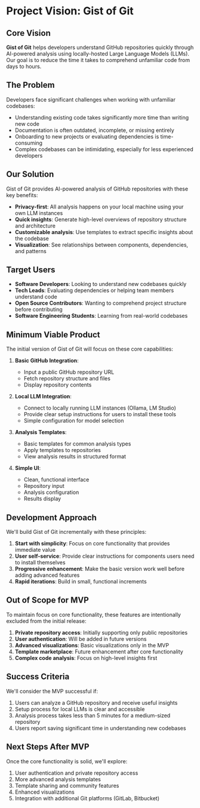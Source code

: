 # Project Vision: Gist of Git

## Core Vision

**Gist of Git** helps developers understand GitHub repositories quickly through AI-powered analysis using locally-hosted Large Language Models (LLMs). Our goal is to reduce the time it takes to comprehend unfamiliar code from days to hours.

## The Problem

Developers face significant challenges when working with unfamiliar codebases:

- Understanding existing code takes significantly more time than writing new code
- Documentation is often outdated, incomplete, or missing entirely
- Onboarding to new projects or evaluating dependencies is time-consuming
- Complex codebases can be intimidating, especially for less experienced developers

## Our Solution

Gist of Git provides AI-powered analysis of GitHub repositories with these key benefits:

- **Privacy-first**: All analysis happens on your local machine using your own LLM instances
- **Quick insights**: Generate high-level overviews of repository structure and architecture
- **Customizable analysis**: Use templates to extract specific insights about the codebase
- **Visualization**: See relationships between components, dependencies, and patterns

## Target Users

- **Software Developers**: Looking to understand new codebases quickly
- **Tech Leads**: Evaluating dependencies or helping team members understand code
- **Open Source Contributors**: Wanting to comprehend project structure before contributing
- **Software Engineering Students**: Learning from real-world codebases

## Minimum Viable Product

The initial version of Gist of Git will focus on these core capabilities:

1. **Basic GitHub Integration**:

   - Input a public GitHub repository URL
   - Fetch repository structure and files
   - Display repository contents

2. **Local LLM Integration**:

   - Connect to locally running LLM instances (Ollama, LM Studio)
   - Provide clear setup instructions for users to install these tools
   - Simple configuration for model selection

3. **Analysis Templates**:

   - Basic templates for common analysis types
   - Apply templates to repositories
   - View analysis results in structured format

4. **Simple UI**:
   - Clean, functional interface
   - Repository input
   - Analysis configuration
   - Results display

## Development Approach

We'll build Gist of Git incrementally with these principles:

1. **Start with simplicity**: Focus on core functionality that provides immediate value
2. **User self-service**: Provide clear instructions for components users need to install themselves
3. **Progressive enhancement**: Make the basic version work well before adding advanced features
4. **Rapid iterations**: Build in small, functional increments

## Out of Scope for MVP

To maintain focus on core functionality, these features are intentionally excluded from the initial release:

1. **Private repository access**: Initially supporting only public repositories
2. **User authentication**: Will be added in future versions
3. **Advanced visualizations**: Basic visualizations only in the MVP
4. **Template marketplace**: Future enhancement after core functionality
5. **Complex code analysis**: Focus on high-level insights first

## Success Criteria

We'll consider the MVP successful if:

1. Users can analyze a GitHub repository and receive useful insights
2. Setup process for local LLMs is clear and accessible
3. Analysis process takes less than 5 minutes for a medium-sized repository
4. Users report saving significant time in understanding new codebases

## Next Steps After MVP

Once the core functionality is solid, we'll explore:

1. User authentication and private repository access
2. More advanced analysis templates
3. Template sharing and community features
4. Enhanced visualizations
5. Integration with additional Git platforms (GitLab, Bitbucket)
